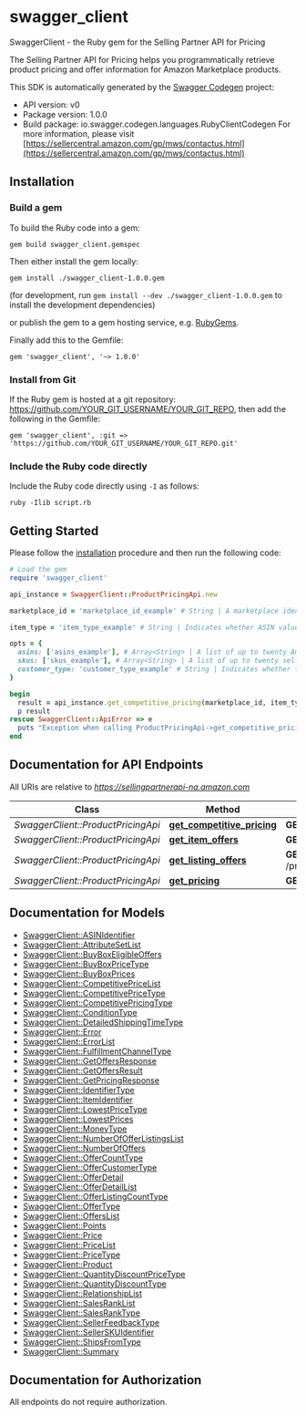 # swagger_client

SwaggerClient - the Ruby gem for the Selling Partner API for Pricing

The Selling Partner API for Pricing helps you programmatically retrieve product pricing and offer information for Amazon Marketplace products.

This SDK is automatically generated by the [Swagger Codegen](https://github.com/swagger-api/swagger-codegen) project:

- API version: v0
- Package version: 1.0.0
- Build package: io.swagger.codegen.languages.RubyClientCodegen
For more information, please visit [https://sellercentral.amazon.com/gp/mws/contactus.html](https://sellercentral.amazon.com/gp/mws/contactus.html)

## Installation

### Build a gem

To build the Ruby code into a gem:

```shell
gem build swagger_client.gemspec
```

Then either install the gem locally:

```shell
gem install ./swagger_client-1.0.0.gem
```
(for development, run `gem install --dev ./swagger_client-1.0.0.gem` to install the development dependencies)

or publish the gem to a gem hosting service, e.g. [RubyGems](https://rubygems.org/).

Finally add this to the Gemfile:

    gem 'swagger_client', '~> 1.0.0'

### Install from Git

If the Ruby gem is hosted at a git repository: https://github.com/YOUR_GIT_USERNAME/YOUR_GIT_REPO, then add the following in the Gemfile:

    gem 'swagger_client', :git => 'https://github.com/YOUR_GIT_USERNAME/YOUR_GIT_REPO.git'

### Include the Ruby code directly

Include the Ruby code directly using `-I` as follows:

```shell
ruby -Ilib script.rb
```

## Getting Started

Please follow the [installation](#installation) procedure and then run the following code:
```ruby
# Load the gem
require 'swagger_client'

api_instance = SwaggerClient::ProductPricingApi.new

marketplace_id = 'marketplace_id_example' # String | A marketplace identifier. Specifies the marketplace for which prices are returned.

item_type = 'item_type_example' # String | Indicates whether ASIN values or seller SKU values are used to identify items. If you specify Asin, the information in the response will be dependent on the list of Asins you provide in the Asins parameter. If you specify Sku, the information in the response will be dependent on the list of Skus you provide in the Skus parameter. Possible values: Asin, Sku.

opts = { 
  asins: ['asins_example'], # Array<String> | A list of up to twenty Amazon Standard Identification Number (ASIN) values used to identify items in the given marketplace.
  skus: ['skus_example'], # Array<String> | A list of up to twenty seller SKU values used to identify items in the given marketplace.
  customer_type: 'customer_type_example' # String | Indicates whether to request pricing information from the point of view of Consumer or Business buyers. Default is Consumer.
}

begin
  result = api_instance.get_competitive_pricing(marketplace_id, item_type, opts)
  p result
rescue SwaggerClient::ApiError => e
  puts "Exception when calling ProductPricingApi->get_competitive_pricing: #{e}"
end

```

## Documentation for API Endpoints

All URIs are relative to *https://sellingpartnerapi-na.amazon.com*

Class | Method | HTTP request | Description
------------ | ------------- | ------------- | -------------
*SwaggerClient::ProductPricingApi* | [**get_competitive_pricing**](docs/ProductPricingApi.md#get_competitive_pricing) | **GET** /products/pricing/v0/competitivePrice | 
*SwaggerClient::ProductPricingApi* | [**get_item_offers**](docs/ProductPricingApi.md#get_item_offers) | **GET** /products/pricing/v0/items/{Asin}/offers | 
*SwaggerClient::ProductPricingApi* | [**get_listing_offers**](docs/ProductPricingApi.md#get_listing_offers) | **GET** /products/pricing/v0/listings/{SellerSKU}/offers | 
*SwaggerClient::ProductPricingApi* | [**get_pricing**](docs/ProductPricingApi.md#get_pricing) | **GET** /products/pricing/v0/price | 


## Documentation for Models

 - [SwaggerClient::ASINIdentifier](docs/ASINIdentifier.md)
 - [SwaggerClient::AttributeSetList](docs/AttributeSetList.md)
 - [SwaggerClient::BuyBoxEligibleOffers](docs/BuyBoxEligibleOffers.md)
 - [SwaggerClient::BuyBoxPriceType](docs/BuyBoxPriceType.md)
 - [SwaggerClient::BuyBoxPrices](docs/BuyBoxPrices.md)
 - [SwaggerClient::CompetitivePriceList](docs/CompetitivePriceList.md)
 - [SwaggerClient::CompetitivePriceType](docs/CompetitivePriceType.md)
 - [SwaggerClient::CompetitivePricingType](docs/CompetitivePricingType.md)
 - [SwaggerClient::ConditionType](docs/ConditionType.md)
 - [SwaggerClient::DetailedShippingTimeType](docs/DetailedShippingTimeType.md)
 - [SwaggerClient::Error](docs/Error.md)
 - [SwaggerClient::ErrorList](docs/ErrorList.md)
 - [SwaggerClient::FulfillmentChannelType](docs/FulfillmentChannelType.md)
 - [SwaggerClient::GetOffersResponse](docs/GetOffersResponse.md)
 - [SwaggerClient::GetOffersResult](docs/GetOffersResult.md)
 - [SwaggerClient::GetPricingResponse](docs/GetPricingResponse.md)
 - [SwaggerClient::IdentifierType](docs/IdentifierType.md)
 - [SwaggerClient::ItemIdentifier](docs/ItemIdentifier.md)
 - [SwaggerClient::LowestPriceType](docs/LowestPriceType.md)
 - [SwaggerClient::LowestPrices](docs/LowestPrices.md)
 - [SwaggerClient::MoneyType](docs/MoneyType.md)
 - [SwaggerClient::NumberOfOfferListingsList](docs/NumberOfOfferListingsList.md)
 - [SwaggerClient::NumberOfOffers](docs/NumberOfOffers.md)
 - [SwaggerClient::OfferCountType](docs/OfferCountType.md)
 - [SwaggerClient::OfferCustomerType](docs/OfferCustomerType.md)
 - [SwaggerClient::OfferDetail](docs/OfferDetail.md)
 - [SwaggerClient::OfferDetailList](docs/OfferDetailList.md)
 - [SwaggerClient::OfferListingCountType](docs/OfferListingCountType.md)
 - [SwaggerClient::OfferType](docs/OfferType.md)
 - [SwaggerClient::OffersList](docs/OffersList.md)
 - [SwaggerClient::Points](docs/Points.md)
 - [SwaggerClient::Price](docs/Price.md)
 - [SwaggerClient::PriceList](docs/PriceList.md)
 - [SwaggerClient::PriceType](docs/PriceType.md)
 - [SwaggerClient::Product](docs/Product.md)
 - [SwaggerClient::QuantityDiscountPriceType](docs/QuantityDiscountPriceType.md)
 - [SwaggerClient::QuantityDiscountType](docs/QuantityDiscountType.md)
 - [SwaggerClient::RelationshipList](docs/RelationshipList.md)
 - [SwaggerClient::SalesRankList](docs/SalesRankList.md)
 - [SwaggerClient::SalesRankType](docs/SalesRankType.md)
 - [SwaggerClient::SellerFeedbackType](docs/SellerFeedbackType.md)
 - [SwaggerClient::SellerSKUIdentifier](docs/SellerSKUIdentifier.md)
 - [SwaggerClient::ShipsFromType](docs/ShipsFromType.md)
 - [SwaggerClient::Summary](docs/Summary.md)


## Documentation for Authorization

 All endpoints do not require authorization.

